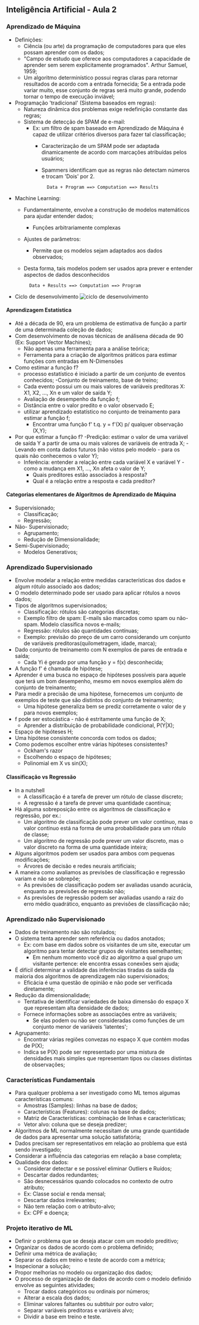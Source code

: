 ## Inteligência Artificial - Aula 2
### Aprendizado de Máquina
- Definições:
    - Ciência (ou arte) da programação de computadores para que eles possam aprender com os dados;
    - "Campo de estudo que oferece aos computadores a capacidade de aprender sem serem explicitamente programados". Arthur Samuel, 1959;
    - Um algoritmo determinístico possui regras claras para retornar resultados de acordo com a entrada fornecida;
    Se a entrada pode variar muito, esse conjunto de regras será muito grande, podendo tornar o tempo de execução inviável;
- Programação 'tradicional' (Sistema baseados em regras):
    - Natureza dinâmica dos problemas exige redefinição constante das regras;
    - Sistema de detecção de SPAM de e-mail:
        - Ex: um filtro de spam baseado em Aprendizado de Máquina é capaz de utilizar critérios diversos para fazer tal classificação;
            - Caracterização de um SPAM pode ser adaptada dinamicamente de acordo com marcações atribuídas pelos usuários;
            - Spammers identificam que as regras não detectam números e trocam 'Dois' por 2.

                    Data + Program ==> Computation ==> Results
- Machine Learning:
    - Fundamentalmente, envolve a construção de modelos matemáticos para ajudar entender dados;
        - Funções arbitrariamente complexas
    - Ajustes de parâmetros:
        - Permite que os modelos sejam adaptados aos dados observados;
    - Desta forma, tais modelos podem ser usados apra prever e entender aspectos de dados desconhecidos

            Data + Results ==> Computation ==> Program

- Ciclo de desenvolvimento
![ciclo de desenvolvimento](imagens/ciclo_desenv.png)

#### Aprendizagem Estatística
- Até a década de 90, era um problema de estimativa de função a partir de uma determinada coleção de dados;
- Com desenvolvimento de novas técnicas de análisena década de 90 (Ex: Support Vector Machines);
    - Não apenas uma ferramenta para a análise teórica;
    - Ferramenta para a criação de algoritmos práticos para estimar funções com entradas em N-Dimensões
- Como estimar a função f?
    -  processo estatístico é iniciado a partir de um conjunto de eventos conhecidos;
        -Conjunto de treinamento, base de treino;
    - Cada evento possui um ou mais valores de variáveis preditoras X: X1, X2, ..., Xn e um valor de saída Y;
    - Avaliação de desempenho da função f;
    - Distância entre o valor predito e o valor observado E;
    - utilizar aprendizado estatístico no conjunto de treinamento para estimar a função f;
        - Encontrar uma função f' t.q. y = f'(X) p/ qualquer observação (X,Y);
- Por que estimar a função f?
    -Predição: estimar o valor de uma variável de saída Y a partir de uma ou mais valores de variáveis de entrada X;
        - Levando em conta dados futuros (não vistos pelo modelo - para os quais não conhecemos o valor Y);
    - Inferência: entender a relação entre cada variável X e variável Y - como a mudança em X1, ..., Xn afeta o valor de Y;
        - Quais preditores estão associados à resposta?
        - Qual é a relação entre a resposta e cada preditor?

#### Categorias elementares de Algoritmos de Aprendizado de Máquina
- Supervisionado;
    - Classificação;
    - Regressão;
- Não- Supervisionado;
    - Agrupamento;
    - Redução de Dimensionalidade;
- Semi-Supervisionado;
    - Modelos Generativos;

### Aprendizado Supervisionado
- Envolve modelar a relação entre medidas características dos dados e algum rótulo associado aos dados;
- O modelo determinado pode ser usado para aplicar rótulos a novos dados;
- Tipos de algoritmos supervisionados;
    - Classificação: rótulos são categorias discretas;
    - Exemplo filtro de spam: E-mails são marcados como spam ou não-spam. Modelo classifica novos e-mails;
    - Regressão: rótulos são quantidades contínuas;
    - Exemplo: previsão do preço de um carro considerando um conjunto de variáveis preditoras(quilometragem, idade, marca);
- Dado conjunto de treinamento com N exemplos de pares de entrada e saída;
    - Cada Yi é gerado por uma função y = f(x) desconhecida;
- A função f' é chamada de hipótese;
- Aprender é uma busca no espaço de hipóteses possíveis para aquele que terá um bom desempenho, mesmo em novos exemplos além do conjunto de treinamento;
- Para medir a precisão de uma hipótese, fornecemos um conjunto de exemplos de teste que são distintos do conjunto de treinamento;
    - Uma hipótese generaliza bem se prediz corretamente o valor de y para novos exemplos;
- f pode ser estocástica - não é estritamente uma função de X;
    - Aprender a distribuição de probabilidade condicional, P(Y|X);
- Espaço de hipóteses H;
- Uma hipótese consistente concorda com todos os dados;
- Como podemos escolher entre várias hipóteses consistentes?
    - Ockham's razor
    - Escolhendo o espaço de hipóteses;
    - Polinomial em X vs sin(X);

#### Classificação vs Regressão
- In a nutshell
    - A classificação é a tarefa de prever um rótulo de classe discreto;
    - A regressão é a tarefa de prever uma quantidade caontínua;
- Há alguma sobreposição entre os algoritmos de classificação e regressão, por ex.:
    - Um algoritmo de classificação pode prever um valor contínuo, mas o valor contínuo está na forma de uma probabilidade para um rótulo de classe;
    - Um algoritmo de regressão pode prever um valor discreto, mas o valor discreto na forma de uma quantidade inteira;
- Alguns algoritmos podem ser usados para ambos com pequenas modificações;
    - Árvores de decisão e redes neurais artificiais;
- A maneira como avaliamos as previsões de classificação e regressão variam e não se sobrepõe;
    - As previsões de classificação podem ser avaliadas usando acurácia, enquanto as previsões de regressão não;
    - As previsões de regressão podem ser avaliadas usando a raiz do erro médio quadrático, enquanto as previsões de classificação não;

### Aprendizado não Supervisionado
- Dados de treinamento não são rotulados;
- O sistema tenta aprender sem referência ou dados anotados;
    - Ex: com base em dados sobre os visitantes de um site, executar um algoritmo para tentar detectar grupos de visitantes semelhantes;
        - Em nenhum momento você diz ao algoritmo a qual grupo um visitante pertence: ele encontra essas conexões sem ajuda;
- É difícil determinar a validade das inferências tiradas da saída da maioria dos algoritmos de aprendizagem não supervisionados;
    - Eficácia é uma questão de opinião e não pode ser verificada diretamente;
- Redução da dimensionalidade;
    - Tentativa de identificar variedades de baixa dimensão do espaço X que representam alta densidade de dados;
    - Fornece informações sobre as associações entre as variáveis;
        - Se elas podem ou não ser consideradas como funções de um conjunto menor de variáveis 'latentes';
- Agrupamento:
    - Encontrar várias regiões convezas no espaço X que contém modas de P(X);
    - Indica se P(X) pode ser representado por uma mistura de densidades mais simples que representam tipos ou classes distintas de observações;

### Características Fundamentais
- Para qualquer problema a ser investigado como ML temos algumas características comuns:
    - Amostras (Samples): linhas na base de dados;
    - Características (Features): colunas na base de dados;
    - Matriz de Características: combinação de linhas e características;
    - Vetor alvo: coluna que se deseja predizer;
- Algoritmos de ML normalmente necessitam de uma grande quantidade de dados para apresentar uma solução satisfatória;
- Dados precisam ser representativos em relação ao problema que está sendo investigado;
- Considerar a influência das categorias em relação a base completa;
- Qualidade dos dados:
    - Considerar detectar e se possível eliminar Outliers e Ruídos;
    - Descartar dados redundantes;
    - São desnecessários quando colocados no contexto de outro atributo;
    - Ex: Classe social e renda mensal;
    - Descartar dados irrelevantes;
    - Não tem relação com o atributo-alvo;
    - Ex: CPF e doença;

### Projeto iterativo de ML
- Definir o problema que se deseja atacar com um modelo preditivo;
- Organizar os dados de acordo com o problema definido;
- Definir uma métrica de avaliação;
- Separar os dados em treino e teste de acordo com a métrica;
- Inspecionar a solução;
- Propor melhorias no modelo ou organização dos dados;
- O processo de organização de dados de acordo com o modelo definido envolve as seguintes atividades;
    - Trocar dados categóricos ou ordinais por números;
    - Alterar a escala dos dados;
    - Eliminar valores faltantes ou subtituir por outro valor;
    - Separar variáveis preditoras e variáveis alvo;
    - Dividir a base em treino e teste.
